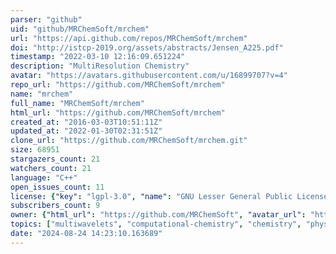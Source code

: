 ```yaml
---
parser: "github"
uid: "github/MRChemSoft/mrchem"
url: "https://api.github.com/repos/MRChemSoft/mrchem"
doi: "http://istcp-2019.org/assets/abstracts/Jensen_A225.pdf"
timestamp: "2022-03-10 12:16:09.651224"
description: "MultiResolution Chemistry"
avatar: "https://avatars.githubusercontent.com/u/16899707?v=4"
repo_url: "https://github.com/MRChemSoft/mrchem"
name: "mrchem"
full_name: "MRChemSoft/mrchem"
html_url: "https://github.com/MRChemSoft/mrchem"
created_at: "2016-03-03T10:51:11Z"
updated_at: "2022-01-30T02:31:51Z"
clone_url: "https://github.com/MRChemSoft/mrchem.git"
size: 68951
stargazers_count: 21
watchers_count: 21
language: "C++"
open_issues_count: 11
license: {"key": "lgpl-3.0", "name": "GNU Lesser General Public License v3.0", "spdx_id": "LGPL-3.0", "url": "https://api.github.com/licenses/lgpl-3.0", "node_id": "MDc6TGljZW5zZTEy"}
subscribers_count: 9
owner: {"html_url": "https://github.com/MRChemSoft", "avatar_url": "https://avatars.githubusercontent.com/u/16899707?v=4", "login": "MRChemSoft", "type": "Organization"}
topics: ["multiwavelets", "computational-chemistry", "chemistry", "physics", "c-plus-plus", "python", "density-functional-theory"]
date: "2024-08-24 14:23:10.163689"
---
```

